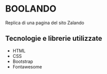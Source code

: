 # BOOLANDO

Replica di una pagina del sito Zalando

## Tecnologie e librerie utilizzate

- HTML
- CSS
- Bootstrap
- Fontawesome
